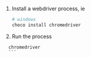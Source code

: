 

1. Install a webdriver process, ie 
	```sh
	# windows
	choco install chromedriver
	```
2. Run the process
  ```
	chromedriver
	```